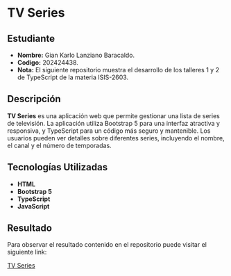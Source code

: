 # TV Series

## Estudiante 
- **Nombre:** Gian Karlo Lanziano Baracaldo.
- **Codigo:** 202424438.
- **Nota:** El siguiente repositorio muestra el desarrollo de los talleres 1 y 2 de TypeScript de la materia ISIS-2603.

## Descripción

**TV Series** es una aplicación web que permite gestionar una lista de series de televisión. La aplicación utiliza Bootstrap 5 para una interfaz atractiva y responsiva, y TypeScript para un código más seguro y mantenible. Los usuarios pueden ver detalles sobre diferentes series, incluyendo el nombre, el canal y el número de temporadas.

## Tecnologías Utilizadas

- **HTML**
- **Bootstrap 5**
- **TypeScript**
- **JavaScript**

## Resultado

Para observar el resultado contenido en el repositorio puede visitar el siguiente link:

[TV Series](https://giank19.github.io/Talleres-TypeScript/)
